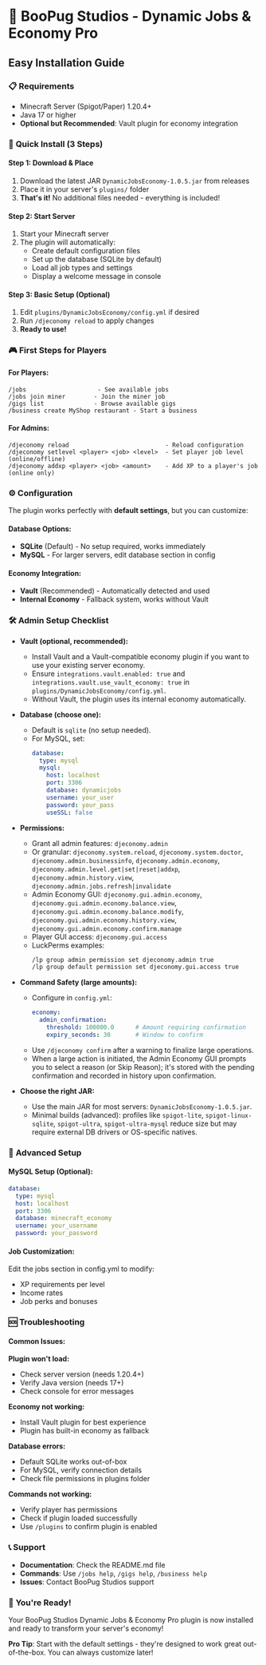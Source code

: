 # 🐶 BooPug Studios - Dynamic Jobs & Economy Pro
## Easy Installation Guide

### 📋 **Requirements**
- Minecraft Server (Spigot/Paper) 1.20.4+
- Java 17 or higher
- **Optional but Recommended**: Vault plugin for economy integration

### 🚀 **Quick Install (3 Steps)**

#### **Step 1: Download & Place**
1. Download the latest JAR `DynamicJobsEconomy-1.0.5.jar` from releases
2. Place it in your server's `plugins/` folder
3. **That's it!** No additional files needed - everything is included!

#### **Step 2: Start Server**
1. Start your Minecraft server
2. The plugin will automatically:
   - Create default configuration files
   - Set up the database (SQLite by default)
   - Load all job types and settings
   - Display a welcome message in console

#### **Step 3: Basic Setup (Optional)**
1. Edit `plugins/DynamicJobsEconomy/config.yml` if desired
2. Run `/djeconomy reload` to apply changes
3. **Ready to use!**

### 🎮 **First Steps for Players**

#### **For Players:**
```
/jobs                    - See available jobs
/jobs join miner        - Join the miner job
/gigs list              - Browse available gigs
/business create MyShop restaurant - Start a business
```

#### **For Admins:**
```
/djeconomy reload                           - Reload configuration
/djeconomy setlevel <player> <job> <level>  - Set player job level (online/offline)
/djeconomy addxp <player> <job> <amount>    - Add XP to a player's job (online only)
```

### ⚙️ **Configuration**

The plugin works perfectly with **default settings**, but you can customize:

#### **Database Options:**
- **SQLite** (Default) - No setup required, works immediately
- **MySQL** - For larger servers, edit database section in config

#### **Economy Integration:**
- **Vault** (Recommended) - Automatically detected and used
- **Internal Economy** - Fallback system, works without Vault

### 🛠️ **Admin Setup Checklist**

- **Vault (optional, recommended):**
  - Install Vault and a Vault-compatible economy plugin if you want to use your existing server economy.
  - Ensure `integrations.vault.enabled: true` and `integrations.vault.use_vault_economy: true` in `plugins/DynamicJobsEconomy/config.yml`.
  - Without Vault, the plugin uses its internal economy automatically.

- **Database (choose one):**
  - Default is `sqlite` (no setup needed).
  - For MySQL, set:
    ```yaml
    database:
      type: mysql
      mysql:
        host: localhost
        port: 3306
        database: dynamicjobs
        username: your_user
        password: your_pass
        useSSL: false
    ```

- **Permissions:**
  - Grant all admin features: `djeconomy.admin`
  - Or granular: `djeconomy.system.reload`, `djeconomy.system.doctor`, `djeconomy.admin.businessinfo`, `djeconomy.admin.economy`, `djeconomy.admin.level.get|set|reset|addxp`, `djeconomy.admin.history.view`, `djeconomy.admin.jobs.refresh|invalidate`
  - Admin Economy GUI: `djeconomy.gui.admin.economy`, `djeconomy.gui.admin.economy.balance.view`, `djeconomy.gui.admin.economy.balance.modify`, `djeconomy.gui.admin.economy.history.view`, `djeconomy.gui.admin.economy.confirm.manage`
  - Player GUI access: `djeconomy.gui.access`
  - LuckPerms examples:
    ```bash
    /lp group admin permission set djeconomy.admin true
    /lp group default permission set djeconomy.gui.access true
    ```

- **Command Safety (large amounts):**
  - Configure in `config.yml`:
    ```yaml
    economy:
      admin_confirmation:
        threshold: 100000.0      # Amount requiring confirmation
        expiry_seconds: 30       # Window to confirm
    ```
  - Use `/djeconomy confirm` after a warning to finalize large operations.
  - When a large action is initiated, the Admin Economy GUI prompts you to select a reason (or Skip Reason); it's stored with the pending confirmation and recorded in history upon confirmation.

- **Choose the right JAR:**
  - Use the main JAR for most servers: `DynamicJobsEconomy-1.0.5.jar`.
  - Minimal builds (advanced): profiles like `spigot-lite`, `spigot-linux-sqlite`, `spigot-ultra`, `spigot-ultra-mysql` reduce size but may require external DB drivers or OS-specific natives.

### 🔧 **Advanced Setup**

#### **MySQL Setup (Optional):**
```yaml
database:
  type: mysql
  host: localhost
  port: 3306
  database: minecraft_economy
  username: your_username
  password: your_password
```

#### **Job Customization:**
Edit the jobs section in config.yml to modify:
- XP requirements per level
- Income rates
- Job perks and bonuses

### 🆘 **Troubleshooting**

#### **Common Issues:**

**Plugin won't load:**
- Check server version (needs 1.20.4+)
- Verify Java version (needs 17+)
- Check console for error messages

**Economy not working:**
- Install Vault plugin for best experience
- Plugin has built-in economy as fallback

**Database errors:**
- Default SQLite works out-of-box
- For MySQL, verify connection details
- Check file permissions in plugins folder

**Commands not working:**
- Verify player has permissions
- Check if plugin loaded successfully
- Use `/plugins` to confirm plugin is enabled

### 📞 **Support**

- **Documentation**: Check the README.md file
- **Commands**: Use `/jobs help`, `/gigs help`, `/business help`
- **Issues**: Contact BooPug Studios support

### 🎉 **You're Ready!**

Your BooPug Studios Dynamic Jobs & Economy Pro plugin is now installed and ready to transform your server's economy!

**Pro Tip**: Start with the default settings - they're designed to work great out-of-the-box. You can always customize later!
